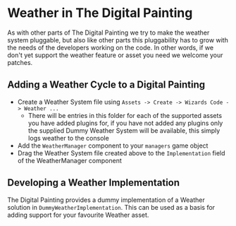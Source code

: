 # Weather in The Digital Painting

As with other parts of The Digital Painting we try to make the weather system pluggable, but also like other parts this pluggability has to grow with the needs of the developers working on the code. In other words, if we don't yet support the weather feature or asset you need we welcome your patches.

## Adding a Weather Cycle to a Digital Painting

  * Create a Weather System file using `Assets -> Create -> Wizards Code -> Weather ... `
    * There will be entries in this folder for each of the supported assets you have added plugins for, if you have not added any plugins only the supplied Dummy Weather System will be available, this simply logs weather to the console
  * Add the `WeatherManager` component to your `managers` game object
  * Drag the Weather System file created above to the `Implementation` field of the WeatherManager component

## Developing a Weather Implementation

The Digital Painting provides a dummy implementation of a Weather solution in `DummyWeatherImplementation`. This can be used as a basis for adding support for your favourite Weather asset.